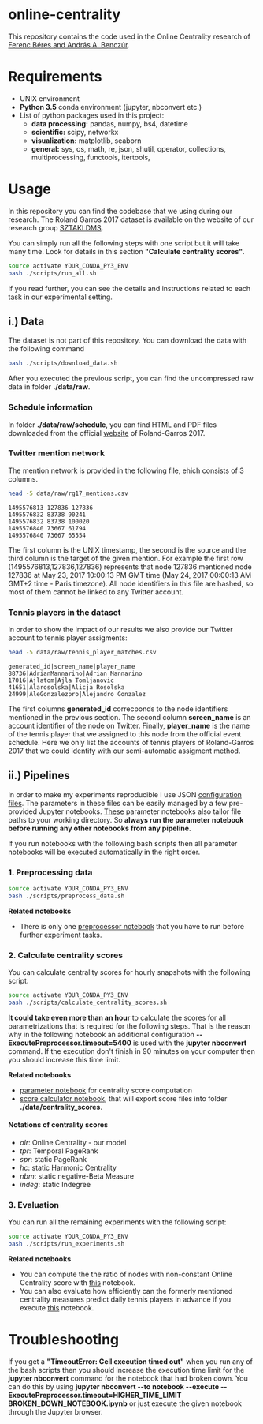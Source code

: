 ﻿online-centrality
=================

This repository contains the code used in the Online Centrality research of [Ferenc Béres and András A. Benczúr](https://dms.sztaki.hu/en/tagok).

# Requirements

   * UNIX environment
   * **Python 3.5** conda environment (jupyter, nbconvert etc.)
   * List of python packages used in this project:
      * **data processing:** pandas, numpy, bs4, datetime
      * **scientific:** scipy, networkx 
      * **visualization:** matplotlib, seaborn
      * **general:** sys, os, math, re, json, shutil, operator, collections, multiprocessing, functools, itertools, 


# Usage

In this repository you can find the codebase that we using during our research. The Roland Garros 2017 dataset is available on the website of our research group [SZTAKI DMS](https://dms.sztaki.hu/hu/letoltes/roland-garros-2017-twitter-collection).

You can simply run all the following steps with one script but it will take many time. Look for details in this section **"Calculate centrality scores"**.

```bash
source activate YOUR_CONDA_PY3_ENV
bash ./scripts/run_all.sh
```

If you read further, you can see the details and instructions related to each task in our experimental setting. 

## i.) Data

The dataset is not part of this repository. You can download the data with the following command

```bash
bash ./scripts/download_data.sh
```

After you executed the previous script, you can find the uncompressed raw data in folder **./data/raw**.

### Schedule information

In folder **./data/raw/schedule**, you can find HTML and PDF files downloaded from the official [website](http://www.rolandgarros.com/en_FR/scores/schedule/) of Roland-Garros 2017.

### Twitter mention network

The mention network is provided in the following file, ehich consists of 3 columns.

```bash
head -5 data/raw/rg17_mentions.csv
```

```
1495576813 127836 127836
1495576832 83738 90241
1495576832 83738 100020
1495576840 73667 61794
1495576840 73667 65554
```

The first column is the UNIX timestamp, the second is the source and the third column is the target of the given mention. For example the first row (1495576813,127836,127836) represents that node 127836 mentioned node 127836 at May 23, 2017 10:00:13 PM GMT time (May 24, 2017 00:00:13 AM GMT+2 time - Paris timezone). All node identifiers in this file are hashed, so most of them cannot be linked to any Twitter account.

### Tennis players in the dataset

In order to show the impact of our results we also provide our Twitter account to tennis player assigments:

```bash
head -5 data/raw/tennis_player_matches.csv
```

```
generated_id|screen_name|player_name
88736|AdrianMannarino|Adrian Mannarino
17016|Ajlatom|Ajla Tomljanovic
41651|Alarosolska|Alicja Rosolska
24999|AleGonzalezpro|Alejandro Gonzalez
```

The first columns **generated_id** correcponds to the node identifiers mentioned in the previous section. The second column **screen_name** is  an account identifier of the node on Twitter. Finally, **player_name** is the name of the tennis player that we assigned to this node from the official event schedule. Here we only list the accounts of tennis players of Roland-Garros 2017 that we could identify with our semi-automatic assigment method. 

## ii.) Pipelines

In order to make my experiments reproducible I use JSON [configuration files](pipelines/). The parameters in these files can be easily managed by a few pre-provided Jupyter notebooks. [These](ipython/parameters/) parameter notebooks also tailor file paths to your working directory. So **always run the parameter notebook before running any other notebooks from any pipeline.** 

If you run notebooks with the following bash scripts then all parameter notebooks will be executed automatically in the right order.

### 1. Preprocessing data

```bash
source activate YOUR_CONDA_PY3_ENV
bash ./scripts/preprocess_data.sh
```

**Related notebooks**

   *  There is only one [preprocessor notebook](ipython/preprocessing/ScheduleScoreUpdater.ipynb) that you have to run before further experiment tasks.

### 2. Calculate centrality scores

You can calculate centrality scores for hourly snapshots with the following script.

```bash
source activate YOUR_CONDA_PY3_ENV
bash ./scripts/calculate_centrality_scores.sh
```

**It could take even more than an hour** to calculate the scores for all parametrizations that is required for the following steps. That is the reason why in the following notebook an additional configuration **--ExecutePreprocessor.timeout=5400** is used with the **jupyter nbconvert** command. If the execution don't finish in 90 minutes on your computer then you should increase this time limit.

**Related notebooks**

   * [parameter notebook](ipython/parameters/centrality_params.ipynb) for centrality score computation
   * [score calculator notebook](ipython/experiments/centrality_score_computer.ipynb), that will export score files into folder **./data/centrality_scores**.

#### Notations of centrality scores

   * *olr*: Online Centrality - our model
   * *tpr*: Temporal PageRank
   * *spr*: static PageRank
   * *hc*: static Harmonic Centrality
   * *nbm*: static negative-Beta Measure
   * *indeg*: static Indegree

### 3. Evaluation

You can run all the remaining experiments with the following script:

```bash
source activate YOUR_CONDA_PY3_ENV
bash ./scripts/run_experiments.sh
```

**Related notebooks**

   * You can compute the the ratio of nodes with non-constant Online Centrality score with [this](ipython/experiments/roland_garros_olr_const_ratios.ipynb) notebook.
   * You can also evaluate how efficiently can the formerly mentioned centrality measures predict daily tennis players in advance if you execute [this](ipython/experiments/roland_garros_predict_player.ipynb) notebook.

# Troubleshooting

If you get a **"TimeoutError: Cell execution timed out"** when you run any of the bash scripts then you should increase the execution time limit for the **jupyter nbconvert** command for the notebook that had broken down. You can do this by using **jupyter nbconvert --to notebook --execute  --ExecutePreprocessor.timeout=HIGHER\_TIME\_LIMIT BROKEN_DOWN_NOTEBOOK.ipynb** or just execute the given notebook through the Jupyter browser.